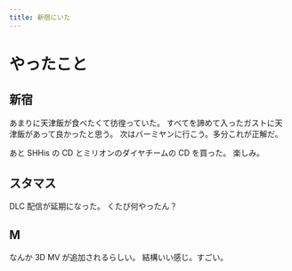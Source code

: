 ```yaml
---
title: 新宿にいた
---
```


# やったこと

## 新宿

あまりに天津飯が食べたくて彷徨っていた。
すべてを諦めて入ったガストに天津飯があって良かったと思う。
次はバーミヤンに行こう。多分これが正解だ。

あと SHHis の CD とミリオンのダイヤチームの CD を買った。
楽しみ。

## スタマス

DLC 配信が延期になった。
くたぴ何やったん？

## M

なんか 3D MV が追加されるらしい。
結構いい感じ。すごい。
